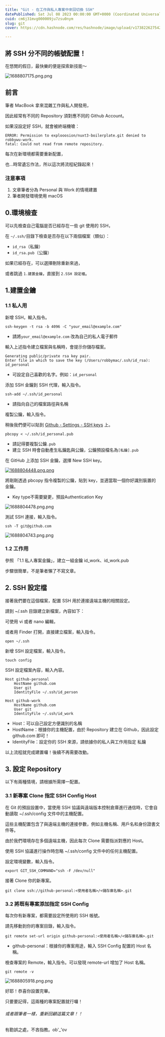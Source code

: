 ```yaml
---
title: "Git - 在工作與私人專案中來回切換 SSH"
datePublished: Sat Jul 08 2023 00:00:00 GMT+0000 (Coordinated Universal Time)
cuid: cm6j31mvg000009ju7zsu0nym
slug: git
cover: https://cdn.hashnode.com/res/hashnode/image/upload/v1738226275426/08becd7e-3d17-4dcb-b2cc-a358482379d3.png

---
```


 

## 將 SSH 分不同的帳號配置！

在悠閒的假日，最快樂的便是探索新技能～

![1688807175.png.png](https://cdn.hashnode.com/res/hashnode/image/upload/v1738226270646/8d2eb731-2b6b-4628-a651-57aa978cc58f.png)

前言
--

筆者 MacBook 拿來混雜工作與私人開發用，

因此經常有不同的 Repository 須對應不同的 Github Account。

如果沒設定好 SSH，就會被終端機嗆：

    ERROR: Permission to explooosion/nuxt3-boilerplate.git denied to robbywu-work.
    fatal: Could not read from remote repository.

每次在新環境都需要重新配置，

也…時常遺忘作法，所以這次將流程紀錄起來！

### 注意事項

1.  文章筆者分為 Personal 與 Work 的情境建置
2.  筆者開發環境使用 macOS

**0.環境檢查**
----------

可以先檢查自己電腦是否已經存在一些 git 使用的 SSH，

在 `~/.ssh/`目錄下檢查是否存在以下兩個檔案（類似）：

*   `id_rsa`（私鑰）
*   `id_rsa.pub`（公鑰）

如果已經存在，可以選擇刪除重新來過，

或者跳過 `1.建置金鑰`，直接到 `2.SSH 設定檔`。

**1.建置金鑰**
----------

### 1.1 私人用

新增 SSH，輸入指令。

    ssh-keygen -t rsa -b 4096 -C "your_email@example.com"

*   請將`your_email@example.com` 改為自己的私人電子郵件

輸入上述指令建立檔案與名稱時，會提示你儲存檔案。

    Generating public/private rsa key pair.
    Enter file in which to save the key (/Users/robbymac/.ssh/id_rsa): id_personal

*   可設定自己喜歡的名字。例如：`id_personal`

添加 SSH 金鑰到 SSH 代理，輸入指令。

    ssh-add ~/.ssh/id_personal

*   請指向自己的檔案路徑與名稱

複製公鑰，輸入指令。

稍後我們便可以貼到 [Github - Settings - SSH keys](https://github.com/settings/keys) 上。

    pbcopy < ~/.ssh/id_personal.pub

*   請記得要複製公鑰`.pub`
*   建立 SSH 時會自動產生私鑰匙與公鑰，公鑰預設檔名為`[私鑰].pub`

在 GitHub 上添加 SSH 金鑰，選擇 New SSH key。

[![1688804448.png.png](https://cdn.hashnode.com/res/hashnode/image/upload/v1738226271976/e8f00e64-1eb2-48c2-8c54-f14e468c62f8.png)](https://dotblogsfile.blob.core.windows.net/user/robby/6298370b-3532-4c06-ada5-677501cbfb78/1688804448.png.png)

將剛剛透過 pbcopy 指令複製的公鑰，貼到 key，並適當取一個你好識別裝置的金鑰。

*   Key type不需要變更，預設Authentication Key

![1688804478.png.png](https://cdn.hashnode.com/res/hashnode/image/upload/v1738226272905/0859ecbe-ab2f-43b5-856a-05687e40f1ef.png)

測試 SSH 連接，輸入指令。

    ssh -T git@github.com

![1688804743.png.png](https://cdn.hashnode.com/res/hashnode/image/upload/v1738226273848/fb7d223b-9c09-4c87-b9cd-82934879c36a.png)

### 1.2 工作用

參照 「1.1 私人專案金鑰」，建立一組金鑰 id\_work、id\_work.pub

步驟很簡單，不是筆者懶了不寫文章。

**2\. SSH 設定檔**
---------------

接著我們要在這個檔案，配置 SSH 用於連接遠端主機的相關設定。

請到 ~/.ssh 目錄建立新檔案，內容如下：

可使用 vi 或者 nano 編輯，

或者用 Finder 打開，直接建立檔案，輸入指令。

    open ~/.ssh

新增 SSH 設定檔案，輸入指令。

    touch config

SSH 設定檔案內容，輸入內容。

    Host github-personal
        HostName github.com
        User git
        IdentityFile ~/.ssh/id_person
    
    Host github-work
        HostName github.com
        User git
        IdentityFile ~/.ssh/id_work

*   Host：可以自己設定方便識別的名稱
*   HostName：根據你的主機配置，由於 Repository 建立在 Github，因此設定 github.com 即可！
*   IdentityFile：設定你的 SSH 來源，請依據你的私人與工作用指定 私鑰

以上流程就完成建置囉！後續不再需要改動。

**3\. 設定 Repository**
---------------------

以下有兩種情境，請根據所需擇一配置。

### **3.1 新專案 Clone 指定 SSH Config Host**

在 Git 的預設設置中，當使用 SSH 協議與遠端版本控制倉庫進行通信時，它會自動讀取 ~/.ssh/config 文件中的主機配置。

這些主機配置包含了與遠端主機的連接參數，例如主機名稱、用戶名和身份證書文件等。

由於我們環境存在多個遠端主機，因此每次 Clone 需要指派對應的 Host。

使用 SSH 協議進行操作時忽略 ~/.ssh/config 文件中的任何主機配置。

設定環境變數，輸入指令。

    export GIT_SSH_COMMAND="ssh -F /dev/null"

接著 Clone 你的新專案。

    git clone ssh://github-personal:<使用者名稱>/<儲存庫名稱>.git

### 3.2 將既有專案添加指定 SSH Config

每次你有新專案，都需要設定所使用的 SSH 帳號。

請先移動到你的專案目錄，輸入指令。

    git remote set-url origin github-personal:<使用者名稱>/<儲存庫名稱>.git

*   github-personal：根據你的專案用途，輸入 SSH Config 配置的 Host 名稱。

檢查專案的 Remote，輸入指令。可以發現 remote-url 增加了 Host 名稱。

    git remote -v

![1688805918.png.png](https://cdn.hashnode.com/res/hashnode/image/upload/v1738226274671/198dbda3-8952-42c3-9251-f425b285d482.png)

好耶！恭喜你設置完畢。

只要要記得，這兩種的專案配置就行囉！

###### 或者跟筆者一樣，重新回顧這篇文章！！

有勘誤之處，不吝指教。ob'\_'ov